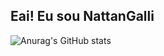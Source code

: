 ## Eai! Eu sou NattanGalli

![Anurag's GitHub stats](https://github-readme-stats.vercel.app/api?username=NattanGalli&show_icons=true&theme=shadow_red)
